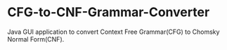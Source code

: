 # CFG-to-CNF-Grammar-Converter
Java GUI application to convert Context Free Grammar(CFG) to Chomsky Normal Form(CNF).
